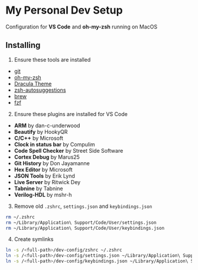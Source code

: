 # My Personal Dev Setup

Configuration for **VS Code** and **oh-my-zsh** running on MacOS

## Installing

1. Ensure these tools are installed

- [git](https://github.com/git-guides/install-git)
- [oh-my-zsh](https://ohmyz.sh/#install)
- [Dracula Theme](https://draculatheme.com/zsh)
- [zsh-autosuggestions](https://github.com/zsh-users/zsh-autosuggestions)
- [brew](https://brew.sh)
- [fzf](https://github.com/junegunn/fzf)

2. Ensure these plugins are installed for VS Code

- **ARM** by dan-c-underwood
- **Beautify** by HookyQR
- **C/C++** by Microsoft
- **Clock in status bar** by Compulim
- **Code Spell Checker** by Street Side Software
- **Cortex Debug** by Marus25
- **Git History** by Don Jayamanne
- **Hex Editor** by Microsoft
- **JSON Tools** by Erik Lynd
- **Live Server** by Ritwick Dey
- **Tabnine** by Tabnine
- **Verilog-HDL** by mshr-h

3. Remove old `.zshrc`, `settings.json` and `keybindings.json`

```bash
rm ~/.zshrc
rm ~/Library/Application\ Support/Code/User/settings.json
rm ~/Library/Application\ Support/Code/User/keybindings.json
```

4. Create symlinks

```bash
ln -s /<full-path>/dev-config/zshrc ~/.zshrc
ln -s /<full-path>/dev-config/settings.json ~/Library/Application\ Support/Code/User/settings.json
ln -s /<full-path>/dev-config/keybindings.json ~/Library/Application\ Support/Code/User/keybindings.json
```